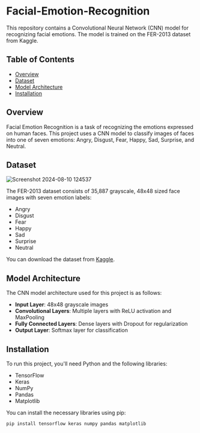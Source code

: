 # Facial-Emotion-Recognition

This repository contains a Convolutional Neural Network (CNN) model for recognizing facial emotions. The model is trained on the FER-2013 dataset from Kaggle.

## Table of Contents

- [Overview](#overview)
- [Dataset](#dataset)
- [Model Architecture](#model-architecture)
- [Installation](#installation)

## Overview

Facial Emotion Recognition is a task of recognizing the emotions expressed on human faces. This project uses a CNN model to classify images of faces into one of seven emotions: Angry, Disgust, Fear, Happy, Sad, Surprise, and Neutral.

## Dataset

![Screenshot 2024-08-10 124537](https://github.com/user-attachments/assets/3d3a30fd-e65b-4425-a9d9-c2aa9bf24f14)


The FER-2013 dataset consists of 35,887 grayscale, 48x48 sized face images with seven emotion labels: 
- Angry
- Disgust
- Fear
- Happy
- Sad
- Surprise
- Neutral

You can download the dataset from [Kaggle](https://www.kaggle.com/c/challenges-in-representation-learning-facial-expression-recognition-challenge/data).

## Model Architecture

The CNN model architecture used for this project is as follows:
- **Input Layer**: 48x48 grayscale images
- **Convolutional Layers**: Multiple layers with ReLU activation and MaxPooling
- **Fully Connected Layers**: Dense layers with Dropout for regularization
- **Output Layer**: Softmax layer for classification

## Installation

To run this project, you'll need Python and the following libraries:
- TensorFlow
- Keras
- NumPy
- Pandas
- Matplotlib

You can install the necessary libraries using pip:

```sh
pip install tensorflow keras numpy pandas matplotlib
